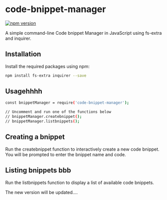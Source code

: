 # code-bnippet-manager

[![npm version](https://badge.fury.io/js/code-bnippet-manager.svg)](https://www.npmjs.com/package/code-bnippet-manager)

A simple command-line Code bnippet Manager in JavaScript using fs-extra and inquirer.

## Installation

Install the required packages using npm:

```bash
npm install fs-extra inquirer --save
``` 

## Usagehhhh

```bash
const bnippetManager = require('code-bnippet-manager');

// Uncomment and run one of the functions below
// bnippetManager.createbnippet();
// bnippetManager.listbnippets();

```

## Creating a bnippet

Run the createbnippet function to interactively create a new code bnippet. You will be prompted to enter the bnippet name and code.

## Listing bnippets bbb

Run the listbnippets function to display a list of available code bnippets.

The new version will be updated....
